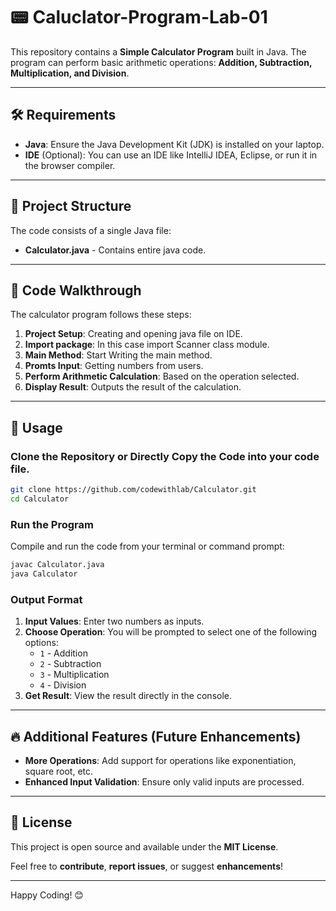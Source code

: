 
# 📟 Caluclator-Program-Lab-01

This repository contains a **Simple Calculator Program** built in Java. The program can perform basic arithmetic operations: **Addition, Subtraction, Multiplication, and Division**.

---

## 🛠️ Requirements

- **Java**: Ensure the Java Development Kit (JDK) is installed on your laptop.
- **IDE** (Optional): You can use an IDE like IntelliJ IDEA, Eclipse, or run it in the browser compiler.

---

## 📂 Project Structure

The code consists of a single Java file:
- **Calculator.java** - Contains entire java code.

---

## 📝 Code Walkthrough

The calculator program follows these steps:

1. **Project Setup**: Creating and opening java file on IDE.
2. **Import package**: In this case import Scanner class module.
3. **Main Method**: Start Writing the main method.
4. **Promts Input**: Getting numbers from users.
5. **Perform Arithmetic Calculation**: Based on the operation selected.
6. **Display Result**: Outputs the result of the calculation.

---

## 📜 Usage

### Clone the Repository or Directly Copy the Code into your code file.
```bash
git clone https://github.com/codewithlab/Calculator.git
cd Calculator
```

### Run the Program
Compile and run the code from your terminal or command prompt:
```bash
javac Calculator.java
java Calculator
```

### Output Format
1. **Input Values**: Enter two numbers as inputs.
2. **Choose Operation**: You will be prompted to select one of the following options:
    - `1` - Addition
    - `2` - Subtraction
    - `3` - Multiplication
    - `4` - Division
3. **Get Result**: View the result directly in the console.

---


## 🔥 Additional Features (Future Enhancements)

- **More Operations**: Add support for operations like exponentiation, square root, etc.
- **Enhanced Input Validation**: Ensure only valid inputs are processed.

---

## 📜 License

This project is open source and available under the **MIT License**.

Feel free to **contribute**, **report issues**, or suggest **enhancements**!

---


Happy Coding! 😊

